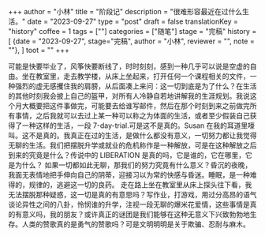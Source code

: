 +++
author = "小林"
title = "阶段记"
description = "很难形容最近在过什么生活。"
date = "2023-09-27"
type = "post"
draft = false
translationKey = "history"
coffee = 1
tags = [""]
categories = ["随笔"]
stage = "完稿"
history = [
  {date = "2023-09-27", stage="完稿", author = "小林", reviewer = "", note = ""},
]
toot = ""
+++

可能是快要毕业了，风筝快要断线了，时时刻刻，感到一种几乎可以说是空虚的自由。坐在教室里，走去教学楼，从床上坐起来，打开任何一个课程相关的文件，一种强烈的虚无感攫住我的肩膀，从后面凑上来问：这一切到底是为了什么？在生活的其他时刻我会披上自己的盔甲，对所有人冷静自若地讲解我的生涯规划。我说这个月大概要把这件事做完，可能要去给谁写邮件，然后在那个时刻到来之前做完所有事情，之后我就可以去过上某一种可以称之为体面的生活，或者至少假装自己获得了一种这样的生活，一段 7-day-trial.可是这不是真的。Susan 在我的耳道里嚎叫。这不是真的。我真正在过的生活，是做什么都没有意义，一切努力都让我觉得无聊的生活。我们把摆脱升学或就业的危机称作是一种解放，可是在这种解放之后到来的究竟是什么？传说中的 LIBERATION 是真的吗，它是谁的，它在哪里，它是为什么？
如果一切都如此无聊，那我们的努力究竟有什么意义？昏沉的夜晚，我面无表情地把手伸向自己的阴蒂，迎接习以为常的快感与昏迷。睡眠，是一种难得的，规律的，逃避这一切的良药。
走在路上坐在教室里从床上探头往下看，我无法摆脱那种疑惑，这一切是真的有意思吗？写作业，打游戏，用过分高昂的语气谈论异性之间的八卦，怜悯谁的升学，注视一段无聊的爆米花爱情，这些事情是真的有意义吗，我的朋友？或许真正的谜团是我们能够在这种无意义下兴致勃勃地生存。人类的赞歌真的是勇气的赞歌吗？可是文明明明是关于欺骗、忍耐与麻木。